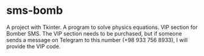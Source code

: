 # sms-bomb
A project with Tkinter. A program to solve physics equations. VIP section for Bomber SMS. The VIP section needs to be purchased, but if someone sends a message on Telegram to this number (+98 933 756 8933), I will provide the VIP code.

